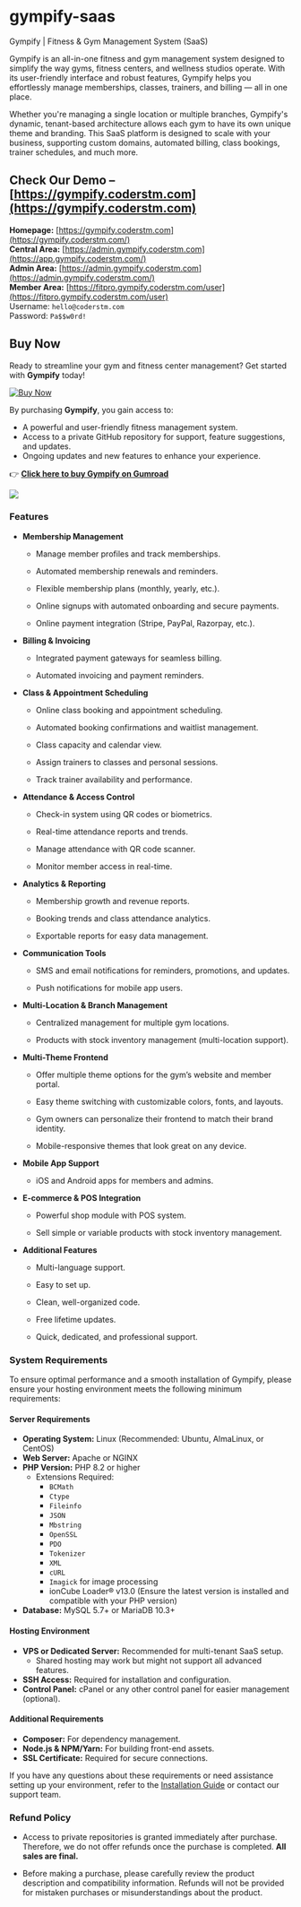 # gympify-saas
Gympify | Fitness &amp; Gym Management System (SaaS)

Gympify is an all-in-one fitness and gym management system designed to simplify the way gyms, fitness centers, and wellness studios operate. With its user-friendly interface and robust features, Gympify helps you effortlessly manage memberships, classes, trainers, and billing — all in one place.

Whether you're managing a single location or multiple branches, Gympify's dynamic, tenant-based architecture allows each gym to have its own unique theme and branding. This SaaS platform is designed to scale with your business, supporting custom domains, automated billing, class bookings, trainer schedules, and much more.

Check Our Demo – [https://gympify.coderstm.com](https://gympify.coderstm.com)  
---

**Homepage:** [https://gympify.coderstm.com](https://gympify.coderstm.com/)  
**Central Area:** [https://admin.gympify.coderstm.com](https://app.gympify.coderstm.com/)  
**Admin Area:** [https://admin.gympify.coderstm.com](https://admin.gympify.coderstm.com/)  
**Member Area:** [https://fitpro.gympify.coderstm.com/user](https://fitpro.gympify.coderstm.com/user)  
Username: `hello@coderstm.com`  
Password: `Pa$$w0rd!` 


Buy Now
---

Ready to streamline your gym and fitness center management? Get started with **Gympify** today!  

[![Buy Now](https://img.shields.io/badge/Buy%20Now-Gumroad-orange)](https://coderstm.gumroad.com/l/gympify/BLACKFRIDAY)  

By purchasing **Gympify**, you gain access to:  
- A powerful and user-friendly fitness management system.  
- Access to a private GitHub repository for support, feature suggestions, and updates.  
- Ongoing updates and new features to enhance your experience.  

👉 **[Click here to buy Gympify on Gumroad](https://coderstm.gumroad.com/l/gympify/BLACKFRIDAY)**  



![](https://public-files.gumroad.com/02lglh9abio2jb9ltrqepljzan5v)

### **Features**

*   **Membership Management**
    
    *   Manage member profiles and track memberships.
        
    *   Automated membership renewals and reminders.
        
    *   Flexible membership plans (monthly, yearly, etc.).
        
    *   Online signups with automated onboarding and secure payments.
        
    *   Online payment integration (Stripe, PayPal, Razorpay, etc.).
        
*   **Billing & Invoicing**
    
    *   Integrated payment gateways for seamless billing.
        
    *   Automated invoicing and payment reminders.
        
*   **Class & Appointment Scheduling**
    
    *   Online class booking and appointment scheduling.
        
    *   Automated booking confirmations and waitlist management.
        
    *   Class capacity and calendar view.
        
    *   Assign trainers to classes and personal sessions.
        
    *   Track trainer availability and performance.
        
*   **Attendance & Access Control**
    
    *   Check-in system using QR codes or biometrics.
        
    *   Real-time attendance reports and trends.
        
    *   Manage attendance with QR code scanner.
        
    *   Monitor member access in real-time.
        
*   **Analytics & Reporting**
    
    *   Membership growth and revenue reports.
        
    *   Booking trends and class attendance analytics.
        
    *   Exportable reports for easy data management.
        
*   **Communication Tools**
    
    *   SMS and email notifications for reminders, promotions, and updates.
        
    *   Push notifications for mobile app users.
        
*   **Multi-Location & Branch Management**
    
    *   Centralized management for multiple gym locations.
        
    *   Products with stock inventory management (multi-location support).
        
*   **Multi-Theme Frontend**
    
    *   Offer multiple theme options for the gym’s website and member portal.
        
    *   Easy theme switching with customizable colors, fonts, and layouts.
        
    *   Gym owners can personalize their frontend to match their brand identity.
        
    *   Mobile-responsive themes that look great on any device.
        
*   **Mobile App Support**
    
    *   iOS and Android apps for members and admins.
        
*   **E-commerce & POS Integration**
    
    *   Powerful shop module with POS system.
        
    *   Sell simple or variable products with stock inventory management.
        
*   **Additional Features**
    
    *   Multi-language support.
        
    *   Easy to set up.
        
    *   Clean, well-organized code.
        
    *   Free lifetime updates.
        
    *   Quick, dedicated, and professional support.

### **System Requirements**

To ensure optimal performance and a smooth installation of Gympify, please ensure your hosting environment meets the following minimum requirements:

#### **Server Requirements**
- **Operating System:** Linux (Recommended: Ubuntu, AlmaLinux, or CentOS)
- **Web Server:** Apache or NGINX
- **PHP Version:** PHP 8.2 or higher
  - Extensions Required:
    - `BCMath`
    - `Ctype`
    - `Fileinfo`
    - `JSON`
    - `Mbstring`
    - `OpenSSL`
    - `PDO`
    - `Tokenizer`
    - `XML`
    - `cURL`
    - `Imagick` for image processing
    - ionCube Loader® v13.0 (Ensure the latest version is installed and compatible with your PHP version)
- **Database:** MySQL 5.7+ or MariaDB 10.3+

#### **Hosting Environment**
- **VPS or Dedicated Server:** Recommended for multi-tenant SaaS setup.  
  - Shared hosting may work but might not support all advanced features.
- **SSH Access:** Required for installation and configuration.  
- **Control Panel:** cPanel or any other control panel for easier management (optional).

#### **Additional Requirements**
- **Composer:** For dependency management.
- **Node.js & NPM/Yarn:** For building front-end assets.
- **SSL Certificate:** Required for secure connections.

If you have any questions about these requirements or need assistance setting up your environment, refer to the [Installation Guide](https://docs.coderstm.com/gympify/installation.html) or contact our support team. 
        
### **Refund Policy**

*   Access to private repositories is granted immediately after purchase. Therefore, we do not offer refunds once the purchase is completed. **All sales are final.**
    
*   Before making a purchase, please carefully review the product description and compatibility information. Refunds will not be provided for mistaken purchases or misunderstandings about the product.

